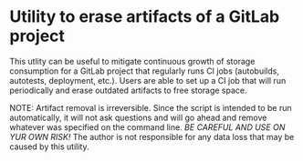# Utility to erase artifacts of a GitLab project

This utlity can be useful to mitigate continuous growth of storage consumption
for a GitLab project that regularly runs CI jobs (autobuilds, autotests,
deployment, etc.). Users are able to set up a CI job that will run periodically
and erase outdated artifacts to free storage space.

NOTE: Artifact removal is irreversible. Since the script is intended to be run
automatically, it will not ask questions and will go ahead and remove whatever
was specified on the command line. *BE CAREFUL AND USE ON YUR OWN RISK!*
The author is not responsible for any data loss that may be caused by this
utility.
